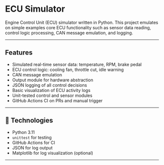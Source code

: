 # ECU Simulator

Engine Control Unit (ECU) simulator written in Python. This project emulates on simple examples core ECU functionality such as sensor data reading, control logic processing, CAN message emulation, and logging.

---

## Features

- Simulated real-time sensor data: temperature, RPM, brake pedal
- ECU control logic: cooling fan, throttle cut, idle warning
- CAN message emulation
- Output module for hardware abstraction
- JSON logging of all control decisions
- Basic visualization of ECU activity logs
- Unit-tested control and sensor modules
- GitHub Actions CI on PRs and manual trigger

---

## 🧰 Technologies

- Python 3.11
- `unittest` for testing
- GitHub Actions for CI
- JSON for log output
- Matplotlib for log visualization (optional)

---
